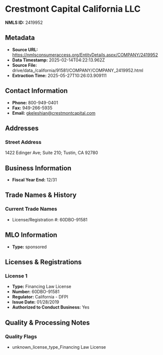 # Crestmont Capital California LLC

**NMLS ID:** 2419952

## Metadata
- **Source URL:** https://nmlsconsumeraccess.org/EntityDetails.aspx/COMPANY/2419952
- **Data Timestamp:** 2025-02-14T04:22:13.962Z
- **Source File:** drive/data_/california/91581/COMPANY/COMPANY_2419952.html
- **Extraction Time:** 2025-05-27T10:26:03.909111

## Contact Information
- **Phone:** 800-949-0401
- **Fax:** 949-266-5935
- **Email:** gkeleshian@crestmontcapital.com

## Addresses
### Street Address
1422 Edinger Ave; Suite 210; Tustin, CA 92780

## Business Information
- **Fiscal Year End:** 12/31

## Trade Names & History
### Current Trade Names
- License/Registration #: 60DBO-91581

## MLO Information
- **Type:** sponsored

## Licenses & Registrations

### License 1
- **Type:** Financing Law License
- **Number:** 60DBO-91581
- **Regulator:** California - DFPI
- **Issue Date:** 01/28/2019
- **Authorized to Conduct Business:** Yes

## Quality & Processing Notes
### Quality Flags
- unknown_license_type_Financing Law License
